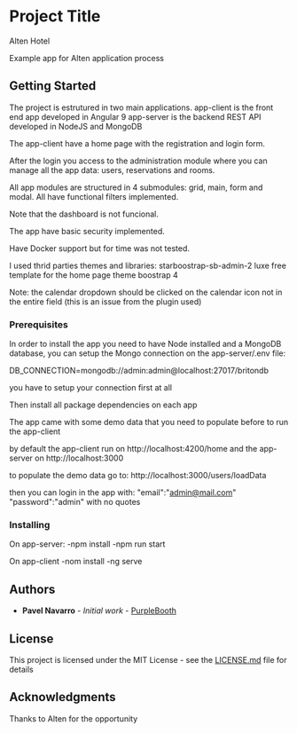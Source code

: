 # Project Title

Alten Hotel

Example app for Alten application process

## Getting Started

The project is estrutured in two main applications.
app-client is the front end app developed in Angular 9
app-server is the backend REST API developed in NodeJS and MongoDB

The app-client have a home page with the registration and login form.

After the login you access to the administration module
where you can manage all the app data: users, reservations 
and rooms.

All app modules are structured in 4 submodules: grid, main,
form and modal. All have functional filters implemented.

Note that the dashboard is not funcional.

The app have basic security implemented.

Have Docker support but for time was not tested.

I used thrid parties themes and libraries:
starboostrap-sb-admin-2
luxe free template for the home page theme
boostrap 4

Note: the calendar dropdown should be clicked on the calendar
icon not in the entire field (this is an issue from the plugin used)

### Prerequisites

In order to install the app you need to have Node installed
and a MongoDB database, you can setup the Mongo connection
on the app-server/.env file:

DB_CONNECTION=mongodb://admin:admin@localhost:27017/britondb

you have to setup your connection first at all

Then install all package dependencies on each app

The app came with some demo data that you need to populate
before to run the app-client

by default the app-client run on http://localhost:4200/home
and the app-server on http://localhost:3000

to populate the demo data go to:
http://localhost:3000/users/loadData

then you can login in the app with:
"email":"admin@mail.com"
"password":"admin"
with no quotes

### Installing

On app-server:
-npm install
-npm run start

On app-client
-nom install 
-ng serve

## Authors

* **Pavel Navarro** - *Initial work* - [PurpleBooth](https://github.com/p3navarro85)

## License

This project is licensed under the MIT License - see the [LICENSE.md](LICENSE.md) file for details

## Acknowledgments

Thanks to Alten for the opportunity


